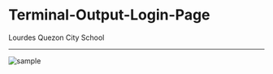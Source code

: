 # Terminal-Output-Login-Page
Lourdes Quezon City School 

<hr>

![sample](https://user-images.githubusercontent.com/106210675/218625201-2f205eae-d942-436e-8c78-af8ebccf8ed7.png)